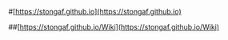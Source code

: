 #[https://stongaf.github.io](https://stongaf.github.io)

##[https://stongaf.github.io/Wiki](https://stongaf.github.io/Wiki)
